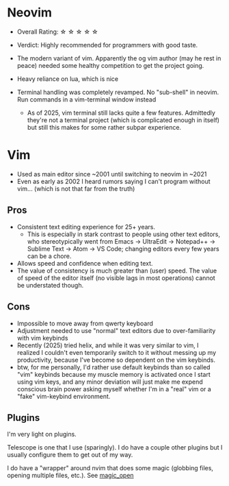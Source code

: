 # Neovim

- Overall Rating: ☆ ☆ ☆ ☆ ☆
- Verdict: Highly recommended for programmers with good taste.

- The modern variant of vim. Apparently the og vim author (may he rest in peace) needed some healthy competition to get the project going.
- Heavy reliance on lua, which is nice
- Terminal handling was completely revamped. No "sub-shell" in neovim. Run commands in a vim-terminal window instead
  - As of 2025, vim terminal still lacks quite a few features. Admittedly they're not a terminal project (which is complicated enough in itself) but still this makes for some rather subpar experience.

# Vim

- Used as main editor since ~2001 until switching to neovim in ~2021
- Even as early as 2002 I heard rumors saying I can't program without vim... (which is not that far from the truth)

## Pros

- Consistent text editing experience for 25+ years.
  - This is especially in stark contrast to people using other text editors, who stereotypically went from Emacs → UltraEdit → Notepad++ → Sublime Text → Atom → VS Code; changing editors every few years can be a chore.
- Allows speed and confidence when editing text.
- The value of consistency is much greater than (user) speed. The value of speed of the editor itself (no visible lags in most operations) cannot be understated though.

## Cons

- Impossible to move away from qwerty keyboard
- Adjustment needed to use "normal" text editors due to over-familiarity with vim keybinds
- Recently (2025) tried helix, and while it was very similar to vim, I realized I couldn't even temporarily switch to it without messing up my productivity, because I've become so dependent on the vim keybinds.
- btw, for me personally, I'd rather use default keybinds than so called "vim" keybinds because my muscle memory is activated once I start using vim keys, and any minor deviation will just make me expend conscious brain power asking myself whether I'm in a "real" vim or a "fake" vim-keybind environment.

## Plugins

I'm very light on plugins.

Telescope is one that I use (sparingly). I do have a couple other plugins but I usually configure them to get out of my way.

I do have a "wrapper" around nvim that does some magic (globbing files, opening multiple files, etc.). See [magic_open](https://github.com/hnfong/dotfiles/blob/master/bin/magic_open)

